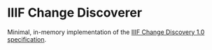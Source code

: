 # IIIF Change Discoverer

Minimal, in-memory implementation of the [IIIF Change Discovery 1.0 specification](https://iiif.io/api/discovery/1.0/).

